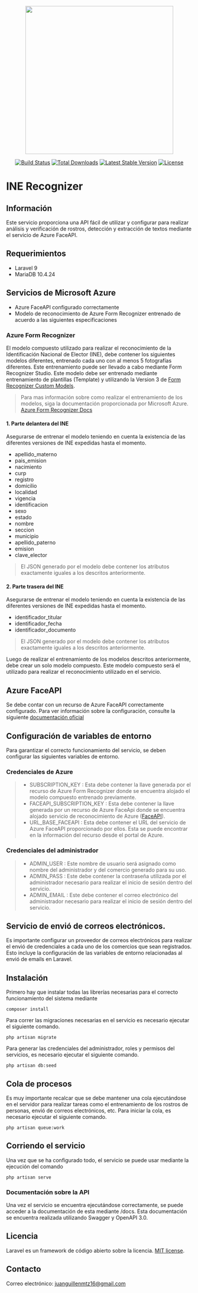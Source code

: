 <p align="center"><a href="https://laravel.com" target="_blank"><img src="https://raw.githubusercontent.com/laravel/art/master/logo-lockup/5%20SVG/2%20CMYK/1%20Full%20Color/laravel-logolockup-cmyk-red.svg" width="400"></a></p>

<p align="center">
<a href="https://travis-ci.org/laravel/framework"><img src="https://travis-ci.org/laravel/framework.svg" alt="Build Status"></a>
<a href="https://packagist.org/packages/laravel/framework"><img src="https://img.shields.io/packagist/dt/laravel/framework" alt="Total Downloads"></a>
<a href="https://packagist.org/packages/laravel/framework"><img src="https://img.shields.io/packagist/v/laravel/framework" alt="Latest Stable Version"></a>
<a href="https://packagist.org/packages/laravel/framework"><img src="https://img.shields.io/packagist/l/laravel/framework" alt="License"></a>
</p>

# INE Recognizer

## Información
Este servicio proporciona una API fácil de utilizar y configurar para realizar análisis y verificación de rostros, detección y extracción de textos mediante el servicio de Azure FaceAPI. 


## Requerimientos

- Laravel 9
- MariaDB 10.4.24

## Servicios de Microsoft Azure

- Azure FaceAPI configurado correctamente
- Modelo de reconocimiento de Azure Form Recognizer entrenado de acuerdo a las siguientes especificaciones

### Azure Form Recognizer

El modelo compuesto utilizado para realizar el reconocimiento de la Identificación Nacional de Elector (INE), debe contener los siguientes modelos diferentes, entrenado cada uno con al menos 5 fotografías diferentes. Este entrenamiento puede ser llevado a cabo mediante Form Recognizer Studio. Este modelo debe ser entrenado mediante entrenamiento de plantillas (Template) y utilizando la Version 3 de [Form Recognizer Custom Models](https://docs.microsoft.com/en-us/azure/applied-ai-services/form-recognizer/v3-migration-guide).
> Para mas información sobre como realizar el entrenamiento de los modelos, siga la documentación proporcionada por Microsoft Azure. [Azure Form Recognizer Docs](https://docs.microsoft.com/en-us/azure/applied-ai-services/form-recognizer/how-to-guides/build-custom-model-v3)

#### 1. Parte delantera del INE
Asegurarse de entrenar el modelo teniendo en cuenta la existencia de las diferentes versiones de INE expedidas hasta el momento.
- apellido_materno
- pais_emision
- nacimiento
- curp
- registro
- domicilio
- localidad
- vigencia
- identificacion
- sexo
- estado
- nombre
- seccion
- municipio
- apellido_paterno
- emision
- clave_elector
> El JSON generado por el modelo debe contener los atributos exactamente iguales a los descritos anteriormente.
#### 2. Parte trasera del INE
Asegurarse de entrenar el modelo teniendo en cuenta la existencia de las diferentes versiones de INE expedidas hasta el momento.
- identificador_titular
- identificador_fecha
- identificador_documento
> El JSON generado por el modelo debe contener los atributos exactamente iguales a los descritos anteriormente.

Luego de realizar el entrenamiento de los modelos descritos anteriormente, debe crear un solo modelo compuesto. Este modelo compuesto será el utilizado para realizar el reconocimiento utilizado en el servicio.

## Azure FaceAPI
Se debe contar con un recurso de Azure FaceAPI correctamente configurado. Para ver información sobre la configuración, consulte la siguiente [documentación oficial](https://docs.microsoft.com/es-mx/azure/cognitive-services/face/)

## Configuración de variables de entorno
Para garantizar el correcto funcionamiento del servicio, se deben configurar las siguientes variables de entorno.
### Credenciales de Azure
> - SUBSCRIPTION_KEY : Esta debe contener la llave generada por el recurso de Azure Form Recognizer donde se encuentra alojado el modelo compuesto entrenado previamente.
> - FACEAPI_SUBSCRIPTION_KEY : Esta debe contener la llave generada por un recurso de Azure FaceApi donde se encuentra alojado servicio de reconocimiento de Azure ([FaceAPI](https://docs.microsoft.com/en-us/azure/cognitive-services/face/face-api-how-to-topics/howtodetectfacesinimage)).
> - URL_BASE_FACEAPI : Esta debe contener el URL del servicio de Azure FaceAPI proporcionado por ellos. Esta se puede encontrar en la información del recurso desde el portal de Azure.
### Credenciales del administrador
>- ADMIN_USER : Este nombre de usuario será asignado como nombre del administrador y del comercio generado para su uso.
>- ADMIN_PASS : Este debe contener la contraseña utilizada por el administrador necesario para realizar el inicio de sesión dentro del servicio.
>- ADMIN_EMAIL : Este debe contener el correo electrónico del administrador necesario para realizar el inicio de sesión dentro del servicio.

## Servicio de envió de correos electrónicos.
Es importante configurar un proveedor de correos electrónicos para realizar el envió de credenciales a cada uno de los comercios que sean registrados. Esto incluye la configuración de las variables de entorno relacionadas al envió de emails en Laravel. 

## Instalación
Primero hay que instalar todas las librerías necesarias para el correcto funcionamiento del sistema mediante

    composer install
Para correr las migraciones necesarias en el servicio es necesario ejecutar el siguiente comando.

    php artisan migrate
Para generar las credenciales del administrador, roles y permisos del servicios, es necesario ejecutar el siguiente comando.

    php artisan db:seed
## Cola de procesos
Es muy importante recalcar que se debe mantener una cola ejecutándose en el servidor para realizar tareas como el entrenamiento de los rostros de personas, envió de correos electrónicos, etc. Para iniciar la cola, es necesario ejecutar el siguiente comando.

    php artisan queue:work
## Corriendo el servicio
Una vez que se ha configurado todo, el servicio se puede usar mediante la ejecución del comando

    php artisan serve

### Documentación sobre la API
Una vez el servicio se encuentra ejecutándose correctamente, se puede acceder a la documentación de esta mediante /docs.
Esta documentación se encuentra realizada utilizando Swagger y OpenAPI 3.0.

## Licencia

Laravel es un framework de código abierto sobre la licencia.  [MIT license](https://opensource.org/licenses/MIT).

## Contacto

Correo electrónico: juanguillenmtz16@gmail.com